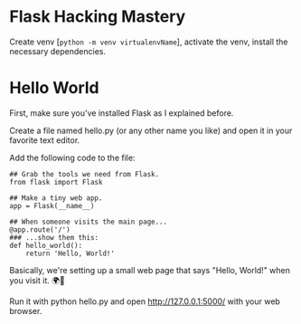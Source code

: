 # Flask Hacking Mastery

Create venv [```python -m venv virtualenvName```], activate the venv, install the necessary dependencies.

# Hello World

First, make sure you've installed Flask as I explained before.

Create a file named hello.py (or any other name you like) and open it in your favorite text editor.

Add the following code to the file:


``````
## Grab the tools we need from Flask.
from flask import Flask
 
## Make a tiny web app.
app = Flask(__name__)
 
## When someone visits the main page...
@app.route('/')
### ...show them this:
def hello_world():
    return 'Hello, World!'

``````
Basically, we're setting up a small web page that says "Hello, World!" when you visit it. 🌍👋

Run it with python hello.py and open http://127.0.0.1:5000/ with your web browser.

